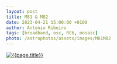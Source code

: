 ```yaml
---
layout: post
title: M81 & M82
date: 2023-04-21 15:00:00 +0100
author: Antonio Ribeiro
tags: [broadband, osc, RC6, mosaic]
photo: /astrophotos/assets/images/M81M82
---
```


[![{{page.title}}]({{page.photo}}.jpg)]({{page.photo}}.jpg)